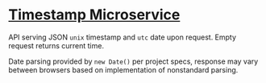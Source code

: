 # [Timestamp Microservice](https://www.freecodecamp.org/learn/apis-and-microservices/apis-and-microservices-projects/timestamp-microservice)

API serving JSON `unix` timestamp and `utc` date upon request. Empty request returns current time.

Date parsing provided by `new Date()` per project specs, response may vary between browsers based on implementation of nonstandard parsing.